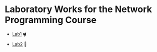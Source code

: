 # Laboratory Works for the Network Programming Course

- [Lab1](https://github.com/skidne/Network-Programming-Labs/tree/master/Lab1) :four_leaf_clover:

- [Lab2](https://github.com/skidne/Network-Programming-Labs/tree/master/Lab2) :eggplant:
